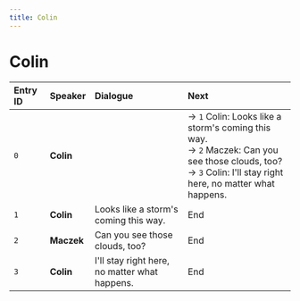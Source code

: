 ```yaml
---
title: Colin
---
```


# Colin


| Entry ID | Speaker | Dialogue | Next |
| :------- | :------ | :------- | :------------ |
| `0` | **Colin** |  | → `1` Colin: Looks like a storm's coming this way\.<br>→ `2` Maczek: Can you see those clouds, too?<br>→ `3` Colin: I'll stay right here, no matter what happens\. |
| `1` | **Colin** | Looks like a storm's coming this way\. | End |
| `2` | **Maczek** | Can you see those clouds, too? | End |
| `3` | **Colin** | I'll stay right here, no matter what happens\. | End |
